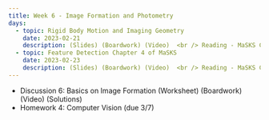 ```yaml
---
title: Week 6 - Image Formation and Photometry
days:
  - topic: Rigid Body Motion and Imaging Geometry
    date: 2023-02-21
    description: (Slides) (Boardwork) (Video)  <br /> Reading - MaSKS Ch 1, 2
  - topic: Feature Detection Chapter 4 of MaSKS
    date: 2023-02-23
    description: (Slides) (Boardwork) (Video)  <br /> Reading - MaSKS Ch 4
---
```


- Discussion 6: Basics on Image Formation (Worksheet) (Boardwork) (Video) (Solutions)
- Homework 4: Computer Vision (due 3/7)

